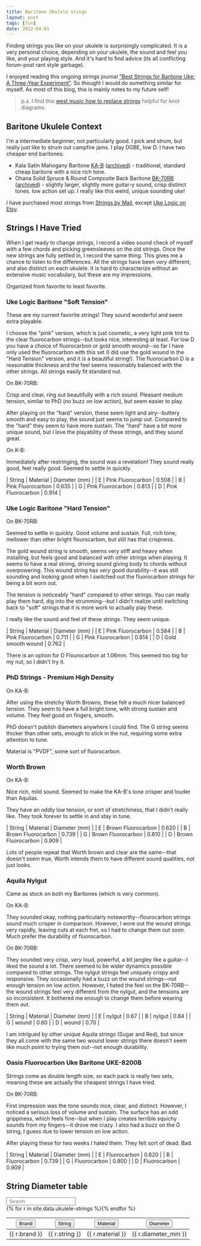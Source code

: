 ```yaml
---
title: Baritone Ukulele stings
layout: post
tags: [fun]
date: 2022-04-01
---
```


Finding strings you like on your ukulele is surprisingly complicated. 
It is a very personal choice, depending on your ukulele, the sound and feel you like, and your playing style.
And it's hard to find advice (its all conflicting forum-post rant style garbage).

I enjoyed reading this ongoing strings journal ["Best Strings for Baritone Uke: A Three-Year Experiment"](https://baritoneukes.com/choosing-strings-for-baritone-ukuleles/).
So thought I would do something similar for myself.
As most of this blog, this is mainly notes to my future self!

> p.s. I find this [west music how to replace strings](https://content.westmusic.com/blog-how-to-replace-ukulele-strings/) helpful for knot diagrams.

## Baritone Ukulele Context

I'm a intermediate beginner, not particularly good. 
I pick and strum, but really just like to strum out campfire jams.
I play DGBE, low D.
I have two cheaper end baritones:

- Kala Satin Mahogany Baritone [KA-B](https://kalabrand.com/products/ka-b) ([archived](https://web.archive.org/web/20220519070825/https://kalabrand.com/products/ka-b)) - traditional, standard cheap baritone with a nice rich tone.
- Ohana Solid Spruce & Round Composite Back Baritone [BK-70RB](https://ohana-music.com/products/ohana-ukuleles-ck-70rb-solid-spruce-round-composite-back-concert?variant=31535720136804) ([archived](https://web.archive.org/web/20220411072715/https://ohana-music.com/products/ohana-ukuleles-ck-70rb-solid-spruce-round-composite-back-concert?variant=31535720136804)) - slightly larger, slightly more guitar-y sound, crisp distinct tones. low action set up. I really like this weird, unique sounding uke!

I have purchased most strings from [Strings by Mail](https://www.stringsbymail.com/ukulele-strings-684/baritone-ukulele-strings-3214/), except [Uke Logic on Etsy](https://www.etsy.com/shop/UkeLogic).

## Strings I Have Tried

When I get ready to change strings, I record a video sound check of myself with a few chords and picking greensleeves on the old strings. 
Once the new strings are fully settled in, I record the same thing. 
This gives me a chance to listen to the differences.
All the strings have been *very* different, and also distinct on each ukulele.
It is hard to characterize without an extensive music vocabulary, but these are my impressions.

Organized from favorite to least favorite.

### Uke Logic Baritone "Soft Tension"

These are my current favorite strings! 
They sound wonderful and seem extra playable. 

I choose the "pink" version, which is just cosmetic, a very light pink tint to the clear fluorocarbon strings--but looks nice, interesting at least.
For low D you have a choice of fluorocarbon or gold smooth wound--so far I have only used the fluorocarbon with this set (I did use the gold wound in the "Hard Tension" version, and it is a beautiful string!).
The fluorocarbon D is a reasonable thickness and the feel seems reasonably balanced with the other strings.
All strings easily fit standard nut.

On BK-70RB:

Crisp and clear, ring out beautifully with a rich sound.
Pleasant medium tension, similar to PhD (no buzz on low action), but seem easier to play.

After playing on the "hard" version, these seem light and airy--buttery smooth and easy to play, the sound just seems to jump out.
Compared to the "hard" they seem to have more sustain.
The "hard" have a bit more unique sound, but I love the playability of these strings, and they sound great.

On K-B: 

Immediately after restringing, the sound was a revelation! 
They sound really good, feel really good.
Seemed to settle in quickly. 

| String | Material | Diameter (mm) |
| E | Pink Fluorocarbon | 0.508 |
| B | Pink Fluorocarbon | 0.635 |
| G | Pink Fluorocarbon | 0.813 |
| D | Pink Fluorocarbon | 0.914 |

### Uke Logic Baritone "Hard Tension"

On BK-70RB:

Seemed to settle in quickly. 
Good volume and sustain.
Full, rich tone, mellower than other bright flourocarbon, but still has that crispness.

The gold wound string is smooth, seems very stiff and heavy when installing, but feels good and balanced with other strings when playing. 
It seems to have a real strong, driving sound giving body to chords without overpowering.
This wound string has *very* good durability--it was still sounding and looking good when I switched out the fluorocarbon strings for being a bit worn out.

The tension *is* noticeably "hard" compared to other strings. 
You can really play them hard, dig into the strumming--but I didn't realize until switching back to "soft" strings that it is more work to actually play these.

I really like the sound and feel of these strings. 
They seem unique.

| String | Material | Diameter (mm) |
| E | Pink Fluorocarbon | 0.584 |
| B | Pink Fluorocarbon | 0.711 |
| G | Pink Fluorocarbon | 0.914 |
| D | Gold smooth wound | 0.762 |

There is an option for D Flourocarbon at 1.06mm.
This seemed too big for my nut, so I didn't try it.

### PhD Strings - Premium High Density 

On KA-B:

After using the stretchy Worth Browns, these felt a much nicer balanced tension.
They seem to have a full bright tone, with strong sustain and volume.
They feel good on fingers, smooth.

PhD doesn't publish diameters anywhere I could find. 
The G string seems thicker than other sets, enough to stick in the nut, requiring some extra attention to tune. 

Material is "PVDF", some sort of fluorocarbon.

### Worth Brown

On KA-B:

Nice rich, mild sound.
Seemed to make the KA-B's tone crisper and louder than Aquilas.

They have an oddly low tension, or sort of stretchiness, that I didn't really like.
They took forever to settle in and stay in tune.

| String | Material | Diameter (mm) |
| E | Brown Fluorocarbon | 0.620 |
| B | Brown Fluorocarbon | 0.739 |
| G | Brown Fluorocarbon | 0.810 |
| D | Brown Fluorocarbon | 0.909 |

Lots of people repeat that Worth brown and clear are the same--that doesn't seem true, Worth intends them to have different sound qualities, not just looks.

### Aquila Nylgut 

Came as stock on both my Baritones (which is very common). 

On KA-B: 

They sounded okay, nothing particularly noteworthy--flourocarbon strings sound much crisper in comparison. 
However, I wore out the wound strings very rapidly, leaving cuts at each fret, so I had to change them out soon. 
Much prefer the durability of fluorocarbon.

On BK-70RB: 

They sounded very crisp, *very* loud, powerful, a bit jangley like a guitar--I liked the sound a lot.
There seemed to be wider dynamics possible compared to other strings.
The nylgut strings feel uniquely crispy and responsive.
They occasionally had a buzz on the wound strings--not enough tension on low action. 
However, I hated the feel on the BK-70RB--the wound strings feel very different from the nylgut, and the tensions are so inconsistent.
It bothered me enough to change them before wearing them out.

| String | Material | Diameter (mm) |
| E | nylgut | 0.67 |
| B | nylgut | 0.84 |
| G | wound | 0.60 |
| D | wound | 0.70 |

I am intrigued by other unique Aquila strings (Sugar and Red), but since they all come with the same two wound lower strings there doesn't seem like much point to trying them out--not enough durability.

### Oasis Fluorocarbon Uke Baritone UKE-8200B

Strings come as double length size, so each pack is really two sets, meaning these are actually the cheapest strings I have tried.

On BK-70RB:

First impression was the tone sounds nice, clear, and distinct. 
However, I noticed a serious loss of volume and sustain.
The surface has an odd grippiness, which feels fine--but when I play creates terrible squichy sounds from my fingers--it drove me crazy.
I also had a buzz on the G string, I guess due to lower tension on low action. 

After playing these for two weeks I hated them. 
They felt sort of dead.
Bad.

| String | Material | Diameter (mm) |
| E | Fluorocarbon | 0.620 |
| B | Fluorocarbon | 0.739 |
| G | Fluorocarbon | 0.800 |
| D | Fluorocarbon | 0.909 |

## String Diameter table

<div id="archiveList" class="archive-list">
<div class="browse">
    <input class="search" placeholder=" Search" type="text" aria-label="Search strings">
</div>
<table>
<thead>
<tr>
    <th><button class="buttons sort" data-sort="brand">Brand</button></th>
    <th><button class="buttons sort" data-sort="string">String</button></th>
    <th><button class="buttons sort" data-sort="material">Material</button></th>
    <th><button class="buttons sort" data-sort="diameter">Diameter</button></th>
</tr>
</thead>
<tbody class="listjs">
    {% for r in site.data.ukulele-strings %}<tr>
    <td class="brand">{{ r.brand }}</td>
    <td class="string">{{ r.string }}</td>
    <td class="material">{{ r.material }}</td>
    <td class="diameter">{{ r.diameter_mm }}</td>
    </tr>{% endfor %}
</tbody>
</table>
</div>
<!-- add list.js http://www.listjs.com/ @javve -->
<script src="{{ '/js/list.min.js' | relative_url }}"></script>
<script> 
    var options = {
        valueNames: [ 'brand', 'string', 'material', 'diameter' ],
        listClass: 'listjs'
    };
    var userList = new List('archiveList', options);
</script>
